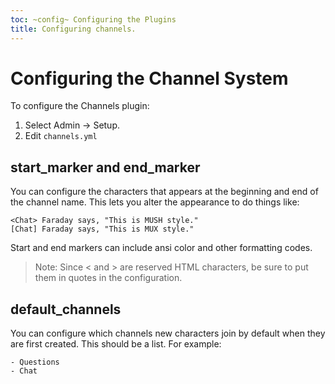 ```yaml
---
toc: ~config~ Configuring the Plugins
title: Configuring channels.
---
```

# Configuring the Channel System

To configure the Channels plugin:

1. Select Admin -> Setup.
2. Edit `channels.yml`

## start_marker and end_marker

You can configure the characters that appears at the beginning and end of the channel name.  This lets you alter the appearance to do things like:

    <Chat> Faraday says, "This is MUSH style."
    [Chat] Faraday says, "This is MUX style."

Start and end markers can include ansi color and other formatting codes.

> Note:  Since < and > are reserved HTML characters, be sure to put them in quotes in the configuration.

## default_channels

You can configure which channels new characters join by default when they are first created.  This should be a list.  For example:

    - Questions
    - Chat